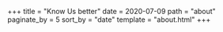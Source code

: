 +++
title = "Know Us better"
date = 2020-07-09
path = "about"
paginate_by = 5
sort_by = "date"
template = "about.html"
+++
